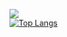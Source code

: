 <!---# 👋🏼 Hi there, my name is Vlad-->

![](https://komarev.com/ghpvc/?username=VladGershun&color=brightgreen)\
[![Top Langs](https://github-readme-stats-git-masterrstaa-rickstaa.vercel.app/api/top-langs/?username=vladgershun&theme=dracula)](https://github.com/anuraghazra/github-readme-stats)
<!---
- 👨🏻‍💻 I'm a WSU Graduate.
- 👀 I'm intrested in iOS and Backend development.
- 🌱 I'm currently learning SwiftUI.

-->

